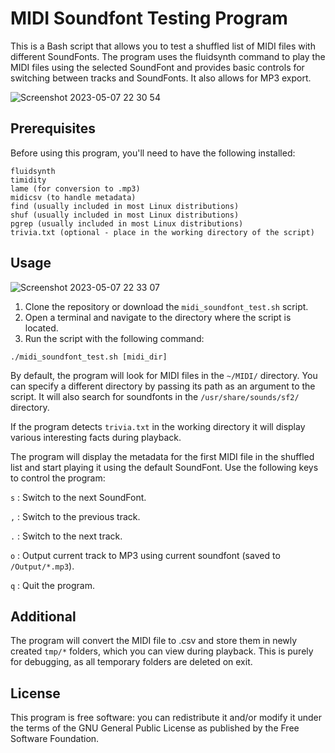 # MIDI Soundfont Testing Program
This is a Bash script that allows you to test a shuffled list of MIDI files with different SoundFonts. The program uses the fluidsynth command to play the MIDI files using the selected SoundFont and provides basic controls for switching between tracks and SoundFonts. It also allows for MP3 export.

![Screenshot 2023-05-07 22 30 54](https://user-images.githubusercontent.com/38471159/236703500-fe44802b-1469-4476-b8dc-ae6841e0b899.png)

## Prerequisites
Before using this program, you'll need to have the following installed:

```
fluidsynth
timidity
lame (for conversion to .mp3)
midicsv (to handle metadata)
find (usually included in most Linux distributions)
shuf (usually included in most Linux distributions)
pgrep (usually included in most Linux distributions)
trivia.txt (optional - place in the working directory of the script)
```


## Usage
![Screenshot 2023-05-07 22 33 07](https://user-images.githubusercontent.com/38471159/236703573-3f424a06-1703-40fe-ac5e-98d45266d16e.png)

1. Clone the repository or download the `midi_soundfont_test.sh` script.
2. Open a terminal and navigate to the directory where the script is located.
3. Run the script with the following command:

```
./midi_soundfont_test.sh [midi_dir]
```

By default, the program will look for MIDI files in the `~/MIDI/` directory. You can specify a different directory by passing its path as an argument to the script. It will also search for soundfonts in the `/usr/share/sounds/sf2/` directory.

If the program detects `trivia.txt` in the working directory it will display various interesting facts during playback. 

The program will display the metadata for the first MIDI file in the shuffled list and start playing it using the default SoundFont.
Use the following keys to control the program:

`s` : Switch to the next SoundFont.

`,` : Switch to the previous track.

`.` : Switch to the next track.

`o` : Output current track to MP3 using current soundfont (saved to `/Output/*.mp3`). 

`q` : Quit the program.

## Additional
The program will convert the MIDI file to .csv and store them in newly created `tmp/*` folders, which you can view during playback. This is purely for debugging, as all temporary folders are deleted on exit.

## License

This program is free software: you can redistribute it and/or modify
it under the terms of the GNU General Public License as published by
the Free Software Foundation.
